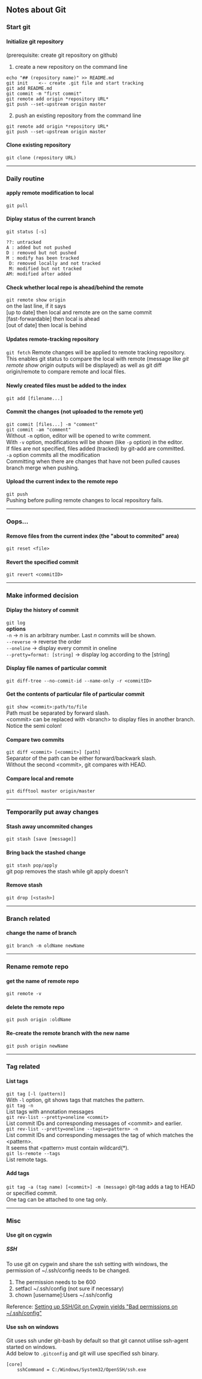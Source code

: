 ## Notes about Git

### Start git
#### Initialize git repository
(prerequisite: create git repository on github)
1. create a new repository on the command line  
```
echo "## (repository name)" >> README.md  
git init	<-- create .git file and start tracking  
git add README.md  
git commit -m "first commit"  
git remote add origin *repository URL*  
git push --set-upstream origin master
```
2. push an existing repository from the command line  
```
git remote add origin *repository URL*  
git push --set-upstream origin master
```

#### Clone existing repository
`git clone (repository URL)`

---

### Daily routine
#### apply remote modification to local
`git pull`

#### Diplay status of the current branch
`git status [-s]`  
```
??: untracked  
A : added but not pushed  
D : removed but not pushed  
M : modify has been tracked  
 D: removed locally and not tracked  
 M: modified but not tracked  
AM: modified after added
```

#### Check whether local repo is ahead/behind the remote
`git remote show origin`  
on the last line, if it says  
[up to date] then local and remote are on the same commit  
[fast-forwardable] then local is ahead  
[out of date] then local is behind

#### Updates remote-tracking repository
`git fetch`
Remote changes will be applied to remote tracking repository.  
This enables git status to compare the local with remote (message like *git remote show origin* outputs will be displayed)
as well as git diff origin/remote to compare remote and local files.  

#### Newly created files must be added to the index
`git add [filename...]`

#### Commit the changes (not uploaded to the remote yet)
`git commit [files...] -m "comment"`  
`git commit -am "comment"`  
Without `-m` option, editor will be opened to write comment.  
With `-v` option, modifications will be shown (like `-p` option) in the editor.  
If files are not specified, files added (tracked) by git-add are committed.  
`-a` option commits all the modification  
Committing when there are changes that have not been pulled causes branch merge when pushing.

#### Upload the current index to the remote repo
`git push`  
Pushing before pulling remote changes to local repository fails.

---
### Oops...
#### Remove files from the current index (the "about to commited" area)
`git reset <file>`  

#### Revert the specified commit
`git revert <commitID>`  

---

### Make informed decision
#### Diplay the history of commit
`git log`  
**options**  
`-n` -> *n* is an arbitrary number. Last *n* commits will be shown.  
`--reverse` -> reverse the order  
`--oneline` -> display every commit in oneline  
`--pretty=format: [string]` -> display log according to the [string]  

#### Display file names of particular commit
`git diff-tree --no-commit-id --name-only -r <commitID>`  

#### Get the contents of particular file of particular commit
`git show <commit>:path/to/file`  
Path must be separated by forward slash.  
\<commit> can be replaced with \<branch> to display files in another branch.  
Notice the semi colon!

#### Compare two commits
`git diff <commit> [<commit>] [path]`  
Separator of the path can be either forward/backwark slash.  
Without the second \<commit>, git compares with HEAD.

#### Compare local and remote
`git difftool master origin/master`  

---

### Temporarily put away changes
#### Stash away uncommited changes
`git stash [save [message]]`
#### Bring back the stashed change
`git stash pop/apply`  
git pop removes the stash while git apply doesn't
#### Remove stash
`git drop [<stash>]`

---

### Branch related
#### change the name of branch
`git branch -m oldName newName`  

---

### Rename remote repo
#### get the name of remote repo
`git remote -v`  

#### delete the remote repo
`git push origin :oldName`  

#### Re-create the remote branch with the new name
`git push origin newName`  

---

### Tag related
#### List tags
`git tag [-l (pattern)]`  
With `-l` option, git shows tags that matches the pattern.  
`git tag -n`  
List tags with annotation messages  
`git rev-list --pretty=oneline <commit>`  
List commit IDs and corresponding messages of \<commit> and earlier.  
`git rev-list --pretty=oneline --tags=<pattern> -n`  
List commit IDs and corresponding messages the tag of which matches the \<pattern>.  
It seems that \<pattern> must contain wildcard(\*).  
`git ls-remote --tags`  
List remote tags.

#### Add tags
`git tag -a (tag name) [<commit>] -m (message)`
git-tag adds a tag to HEAD or specified commit.  
One tag can be attached to one tag only.  

---

### Misc
#### Use git on cygwin
##### SSH
To use git on cygwin and share the ssh setting with windows, the permission of ~/.ssh/config needs
to be changed.  
1. The permission needs to be 600  
2. setfacl ~/.ssh/config (not sure if necessary)  
3. chown [username]:Users ~/.ssh/config  

Reference:
[Setting up SSH/Git on Cygwin yields "Bad permissions on ~/.ssh/config"](https://superuser.com/questions/533381/setting-up-ssh-git-on-cygwin-yields-bad-permissions-on-ssh-config)

#### Use ssh on windows
Git uses ssh under git-bash by default so that git cannot utilise ssh-agent started on windows.  
Add below to `.gitconfig` and git will use specified ssh binary.  
```
[core]
	sshCommand = C:/Windows/System32/OpenSSH/ssh.exe
```
